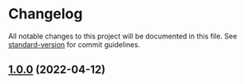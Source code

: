 # Changelog

All notable changes to this project will be documented in this file. See [standard-version](https://github.com/conventional-changelog/standard-version) for commit guidelines.

## [1.0.0](https://github.com/lauirvin/react-use-face-detection/compare/v0.0.10...v1.0.0) (2022-04-12)
